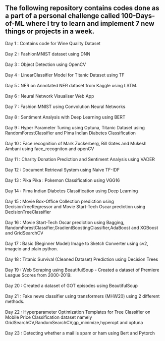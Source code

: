 ## The following repository contains codes done as a part of a personal challenge called 100-Days-of-ML where I try to learn and implement 7 new things or projects in a week.


Day 1 : Contains code for Wine Quality Dataset
<br></br>
Day 2 : FashionMNIST dataset using DNN
<br></br>
Day 3 : Object Detection using OpenCV
<br></br>
Day 4 : LinearClassifier Model for Titanic Dataset using TF
<br></br>
Day 5 : NER on Annotated NER dataset from Kaggle using LSTM.
<br></br>
Day 6 : Neural Network Visualiser Web App
<br></br>
Day 7 : Fashion MNIST using Convolution Neural Networks
<br></br>
Day 8 : Sentiment Analysis with Deep Learning using BERT
<br></br>
Day 9 : Hyper Parameter Tuning using Optuna, Titanic Dataset using RandomForestClassifier and Pima Indian Diabetes Classification
<br></br>
Day 10 : Face recognition of Mark Zuckerberg, Bill Gates and Mukesh Ambani using face_recogniton and openCV
<br></br>
Day 11 : Charity Donation Prediction and Sentiment Analysis using VADER
<br></br>
Day 12 : Document Retrieval System using Naive TF-IDF
<br></br>
Day 13 : Pika Pika : Pokemon Classification using VGG16
<br></br>
Day 14 : Pima Indian Diabetes Classification using Deep Learning
<br></br>
Day 15 : Movie Box-Office Collection prediction using DecisionTreeRegressor and Movie Start-Tech Oscar prediction using DecisionTreeClassifier
<br></br>
Day 16 : Movie Start-Tech Oscar prediction using Bagging, RandomForestClassifier,GradientBoostingClassifier,AdaBoost and XGBoost and GridSearchCV
<br></br>
Day 17 : Basic (Beginner Model) Image to Sketch Converter using cv2, imageio and plain python.
<br></br>
Day 18 : Titanic Survival (Cleaned Dataset) Prediction using Decision Trees
<br></br>
Day 19 : Web Scraping using BeautifulSoup - Created a dataset of Premiere League Scores from 2000-2019.
<br></br>
Day 20 : Created a dataset of GOT episodes using BeautifulSoup
<br></br>
Day 21 : Fake news classifier using transformers (MHW20) using 2 different methods.
<br></br>
Day 22 : Hyperparameter Optimization Templates for Tree Classifier on Mobile Price Classification dataset namely GridSearchCV,RandomSearchCV,gp_minimize,hyperopt and optuna
<br></br>
Day 23 : Detecting whether a mail is spam or ham using Bert and Pytorch
<br></br>
